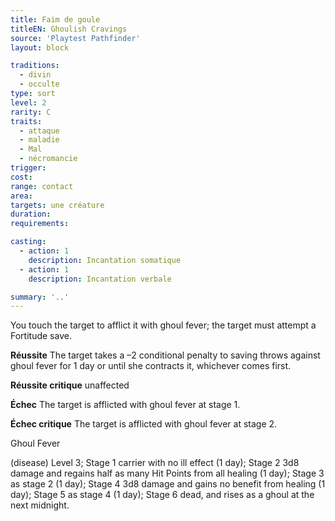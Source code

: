 ```yaml
---
title: Faim de goule
titleEN: Ghoulish Cravings
source: 'Playtest Pathfinder'
layout: block

traditions:
  - divin
  - occulte
type: sort
level: 2
rarity: C
traits:
  - attaque
  - maladie
  - Mal
  - nécromancie
trigger: 
cost: 
range: contact
area: 
targets: une créature
duration: 
requirements: 

casting:
  - action: 1
    description: Incantation somatique
  - action: 1
    description: Incantation verbale

summary: '..'
---
```

You touch the target to afflict it with ghoul fever; the target must attempt a Fortitude save.

**Réussite** The target takes a –2 conditional penalty to saving throws against ghoul fever for 1 day or until she contracts it, whichever comes first.

**Réussite critique** unaffected

**Échec** The target is afflicted with ghoul fever at stage 1.

**Échec critique** The target is afflicted with ghoul fever at stage 2.

Ghoul Fever

(disease) Level 3; Stage 1 carrier with no ill effect (1 day); Stage 2 3d8 damage and regains half as many Hit Points from all healing (1 day); Stage 3 as stage 2 (1 day); Stage 4 3d8 damage and gains no benefit from healing (1 day); Stage 5 as stage 4 (1 day); Stage 6 dead, and rises as a ghoul at the next midnight.